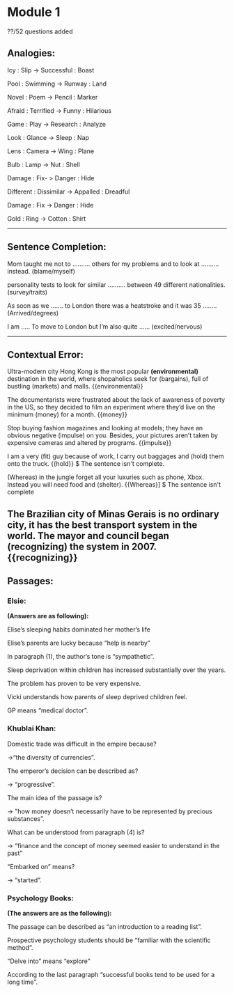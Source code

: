 # Module 1

??/52 questions added 

## **Analogies**:

Icy : Slip -> Successful : Boast

Pool : Swimming -> Runway : Land

Novel : Poem -> Pencil : Marker

Afraid : Terrified -> Funny : Hilarious

Game : Play -> Research : Analyze

Look : Glance -> Sleep : Nap

Lens : Camera -> Wing : Plane

Bulb : Lamp -> Nut : Shell

Damage : Fix- > Danger : Hide

Different : Dissimilar -> Appalled : Dreadful

Damage : Fix -> Danger : Hide

Gold : Ring -> Cotton : Shirt

---

## **Sentence Completion**:

Mom taught me not to ………. others for my problems and to look at ………. instead. (blame/myself)

personality tests to look for similar ………. between 49 different nationalities. (survey/traits)

As soon as we ……. to London there was a heatstroke and it was 35 ….…. (Arrived/degrees)

I am ….. To move to London but I’m also quite ……  (excited/nervous)

---

## **Contextual Error**:

Ultra-modern city Hong Kong is the most popular **(environmental)** destination in the world, where shopaholics seek for (bargains), full of bustling (markets) and malls. {{environmental}}

The documentarists were frustrated about the lack of awareness of poverty in the US, so they decided to film an experiment where they’d live on the minimum (money) for a month. {{money}}

Stop buying fashion magazines and looking at models; they have an obvious negative (impulse) on you. Besides, your pictures aren’t taken by expensive cameras and altered by programs. {{impulse}}

I am a very (fit) guy because of work, I carry out baggages and (hold) them onto the truck. {{hold}} $ The sentence isn't complete.

(Whereas) in the jungle forget all your luxuries such as phone, Xbox. Instead you will need food and (shelter). {{Whereas}] $ The sentence isn't complete

The Brazilian city of Minas Gerais is no ordinary city, it has the best transport system in the world. The mayor and council began (recognizing) the system in 2007. {{recognizing}}
---

## **Passages**:

### Elsie:

**(Answers are as following):**

Elise’s sleeping habits dominated her mother’s life

Elise’s parents are lucky because “help is nearby”

In paragraph (1), the author’s tone is “sympathetic”.

Sleep deprivation within children has increased substantially over the years.

The problem has proven to be very expensive.

Vicki understands how parents of sleep deprived children feel.

GP means  “medical doctor”.

### Khublai Khan:

Domestic trade was difficult in the empire because? 

->“the diversity of currencies”.

The emperor’s decision can be described as?

 -> “progressive”.

The main idea of the passage is?

 -> "how money doesn’t necessarily have to be represented by precious substances”.

What can be understood from paragraph (4) is? 

-> “finance and the concept of money seemed easier to understand in the past”

“Embarked on” means? 

-> “started”.

### Psychology Books:

**(The answers are as the following):**

The passage can be described as “an introduction to a reading list”.

Prospective psychology students should be “familiar with the scientific method”.

“Delve into” means “explore”

According to the last paragraph “successful books tend to be used for a long time”.
